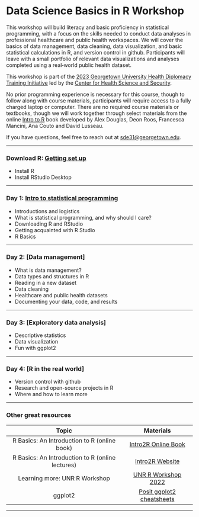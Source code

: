 # Data Science Basics in R Workshop

This workshop will build literacy and basic proficiency in statistical programming, with a focus on the skills needed to conduct data analyses in professional healthcare and public health workspaces. We will cover the basics of data management, data cleaning, data visualization, and basic statistical calculations in R, and version control in github. Participants will leave with a small portfolio of relevant data visualizations and analyses completed using a real‐world public health dataset.

This workshop is part of the [2023 Georgetown University Health Diplomacy Training Initiative](https://ghss.georgetown.edu/health-diplomacy-training-initiative/#) led by the [Center for Health Science and Security](https://ghss.georgetown.edu/). 

No prior programming experience is necessary for this course, though to follow along with course materials, participants will require access to a fully charged laptop or computer. There are no required course materials or textbooks, though we will work together through select materials from the online [Intro to R](https://intro2r.com/) book developed by Alex Douglas, Deon Roos, Francesca Mancini, Ana Couto and David Lusseau.

If you have questions, feel free to reach out at sde31@georgetown.edu. 

---

### Download R: [Getting set up](https://github.com/seaneff/data-science-basics-2023/tree/main/reference-download-R)
-   Install R
-   Install RStudio Desktop

---

### Day 1: [Intro to statistical programming](https://github.com/seaneff/data-science-basics-2023/tree/main/day1)
-   Introductions and logistics
-   What is statistical programming, and why should I care?
-   Downloading R and RStudio
-   Getting acquainted with R Studio
-   R Basics

---

### Day 2: [Data management]
-   What is data management?
-   Data types and structures in R
-   Reading in a new dataset
-   Data cleaning
-   Healthcare and public health datasets
-   Documenting your data, code, and results

---

### Day 3: [Exploratory data analysis]
-   Descriptive statistics
-   Data visualization
-   Fun with ggplot2

---

### Day 4: [R in the real world]
-   Version control with github
-   Research and open-source projects in R
-   Where and how to learn more

---

### Other great resources


|  Topic                                    |     Materials 
|:--------------------------------------------:     |:-------------------------------------------------------------------------------------:|
| R Basics: An Introduction to R (online book)      | [Intro2R Online Book](https://intro2r.com/)                                           |   
| R Basics: An Introduction to R (online lectures)  | [Intro2R Website](https://alexd106.github.io/intro2R/lectures.html)                   | 
| Learning more: UNR R Workshop                     | [UNR R Workshop 2022](https://kevintshoemaker.github.io/R-Bootcamp/index.html#About)  |
| ggplot2                                           | [Posit ggplot2 cheatsheets](https://posit.co/resources/cheatsheets/)                  |

 ---



